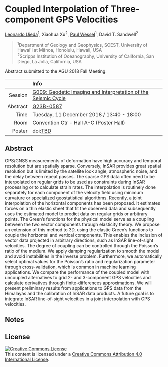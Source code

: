 # Coupled Interpolation of Three-component GPS Velocities

[Leonardo Uieda](http://leouieda.com/)<sup>1</sup>,
Xiaohua Xu<sup>2</sup>,
[Paul Wessel](http://www.soest.hawaii.edu/wessel/)<sup>1</sup>,
David T. Sandwell<sup>2</sup>

> <sup>1</sup>Department of Geology and Geophysics, SOEST, University of Hawai'i at Mānoa, Honolulu, Hawaii, USA<br>
> <sup>2</sup>Scripps Institution of Oceanography, University of California, San Diego, La Jolla, California, USA

Abstract submitted to the AGU 2018 Fall Meeting.

|    |Info|
|---:|:---|
|Session|[G009: Geodetic Imaging and Interpretation of the Seismic Cycle](https://agu.confex.com/agu/fm18/preliminaryview.cgi/Session46431)|
|Abstract|[G23B-0587](https://agu.confex.com/agu/fm18/meetingapp.cgi/Paper/428114)|
|Time|Tuesday, 11 December 2018 / 13:40 - 18:00|
|Room|Convention Ctr - Hall A-C (Poster Hall)|
|Poster|doi:[TBD](TBD)|

## Abstract

GPS/GNSS measurements of deformation have high accuracy and temporal resolution but are
spatially sparse. Conversely, InSAR provides great spatial resolution but is limited by
the satellite look angle, atmospheric noise, and the delay between repeat passes. The
sparse GPS data often need to be interpolated on regular grids to be used as constraints
during InSAR processing or to calculate strain rates. The interpolation is routinely
done separately for each component of the velocity field using minimum curvature or
specialized geostatistical algorithms. Recently, a joint interpolation of the horizontal
components has been proposed. It estimates forces on a thin elastic sheet that fit the
observed data and subsequently uses the estimated model to predict data on regular grids
or arbitrary points. The Green’s functions for the physical model serve as a coupling
between the two vector components through elasticity theory. We propose an extension of
this method to 3D, using the elastic Green’s functions to couple the horizontal and
vertical components. This enables the inclusion of vector data projected in arbitrary
directions, such as InSAR line-of-sight velocities. The degree of coupling can be
controlled through the Poisson’s ratio of the medium. We apply damping regularization to
smooth the model and avoid instabilities in the inverse problem. Furthermore, we
automatically select optimal values for the Poisson’s ratio and regularization parameter
through cross-validation, which is common in machine learning applications. We compare
the performance of the coupled model with uncoupled alternatives to grid 2- and
3-component GPS velocities and calculate derivatives through finite-differences
approximations. We will present preliminary results from applications to GPS data from
the Himalayas and the calibration of InSAR data products. A future goal is to integrate
InSAR line-of-sight velocities in a joint interpolation with GPS velocities.

## Notes


## License

<a rel="license" href="http://creativecommons.org/licenses/by/4.0/"><img
alt="Creative Commons License" style="border-width:0"
src="https://i.creativecommons.org/l/by/4.0/88x31.png" /></a><br>
This content is licensed under a <a rel="license"
href="http://creativecommons.org/licenses/by/4.0/">Creative Commons Attribution
4.0 International License</a>.
